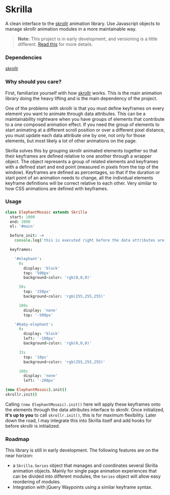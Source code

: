 Skrilla
=======

A clean interface to the [skrollr](https://github.com/Prinzhorn/skrollr) animation library. Use Javascript objects to manage skrollr animation modules in a more maintainable way.

> **Note:** This project is in early development, and versioning is a little different. [Read this](http://markup.im/#q4_cRZ1Q) for more details.

### Dependencies

[skrollr](https://github.com/prinzhorn/skrollr)

### Why should you care?

First, familiarize yourself with how [skrollr](https://github.com/prinzhorn/skrollr) works. This is the main animation library doing the heavy lifting and is the main dependency of the project.

One of the problems with skrollr is that you must define keyframes on every element you want to animate through data attributes. This can be a maintainability nightware when you have groups of elements that contribute to a one composed animation effect. If you need the group of elements to start animating at a different scroll position or over a different pixel distance, you must update each data attribute one by one, not only for those elements, but most likely a lot of other animations on the page.

Skrilla solves this by grouping skrollr animated elements together so that their keyframes are defined relative to one another through a wrapper object. The object represents a group of related elements and keyframes with a defined start and end point (measured in pixels from the top of the window). Keyframes are defined as percentages, so that if the duration or start point of an animation needs to change, all the individual elements keyframe definitions will be correct relative to each other. Very similar to how CSS animations are defined with keyframes.

### Usage

```coffee
class ElephantMosaic extends Skrilla
  start: 1000
  end: 2000
  el: '#main'

  before_init: ->
    console.log('this is executed right before the data attributes are applied')

  keyframes:

    '#elephant':
      0:
        display: 'block'
        top: '500px'
        background-color: 'rgb(0,0,0)'

      50:
        top: '150px'
        background-color: 'rgb(255,255,255)'

      100:
        display: 'none'
        top: '-500px'

    '#baby-elephant':
      0:
        display: 'block'
        left: '-100px'
        background-color: 'rgb(0,0,0)'

      33:
        top: '10px'
        background-color: 'rgb(255,255,255)'

      100:
        display: 'none'
        left: '-200px'

(new ElephantMosaic).init()
skrollr.init()
```

Calling `(new ElephantMosaic).init()` here will apply these keyframes onto the elements through the data attributes interface to skrollr. Once initialized, **it's up to you** to call `skrollr.init()`, this is for maximum flexibility. Later down the road, I may integrate this into Skrilla itself and add hooks for before skrollr is intiialized.

### Roadmap

This library is still in early development. The following features are on the near horizon:

- a `Skrilla.Series` object that manages and coordinates several Skrilla animation objects. Mainly for single page animation experiences that can be divided into different modules, the `Series` object will allow easy reordering of modules.
- Integration with jQuery Waypoints using a similar keyframe syntax.
